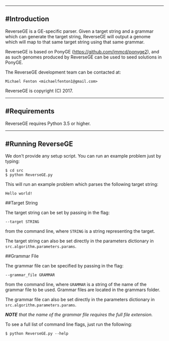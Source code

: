 ------------
#Introduction
------------

ReverseGE is a GE-specific parser. Given a target string and a grammar 
which can generate the target string, ReverseGE will output a genome 
which will map to that same target string using that same grammar. 

ReverseGE is based on PonyGE (https://github.com/jmmcd/ponyge2), and as 
such genomes produced by ReverseGE can be used to seed solutions in 
PonyGE.

The ReverseGE development team can be contacted at:

    Michael Fenton <michaelfenton1@gmail.com>

ReverseGE is copyright (C) 2017.

------------
#Requirements
------------

ReverseGE requires Python 3.5 or higher.

--------------
#Running ReverseGE
--------------

We don't provide any setup script. You can run an example problem just 
by typing:

    $ cd src
    $ python ReverseGE.py

This will run an example problem which parses the following target 
string:

    Hello world!

##Target String

The target string can be set by passing in the flag:
 
    --target STRING
    
from the command line, where `STRING` is a string representing the 
target. 

The target string can also be set directly in the parameters
dictionary in `src.algorithm.parameters.params`.

##Grammar File

The grammar file can be specified by passing in the flag:

    --grammar_file GRAMMAR
    
from the command line, where `GRAMMAR` is a string of the name of the
grammar file to be used. Grammar files are located in the grammars 
folder.

The grammar file can also be set directly in the parameters
dictionary in `src.algorithm.parameters.params`.

*__NOTE__ that the name of the grammar file requires the full file*
*extension.*

To see a full list of command line flags, just run the following:

    $ python ReverseGE.py --help
